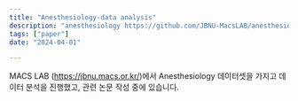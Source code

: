 ```yaml
---
title: "Anesthesiology-data analysis"
description: "anesthesiology https://github.com/JBNU-MacsLAB/anesthesiology"
tags: ["paper"]
date: "2024-04-01"

---
```



MACS LAB (https://jbnu.macs.or.kr/)에서 Anesthesiology 데이터셋을 가지고 데이터 분석을 진행했고, 관련 논문 작성 중에 있습니다. 